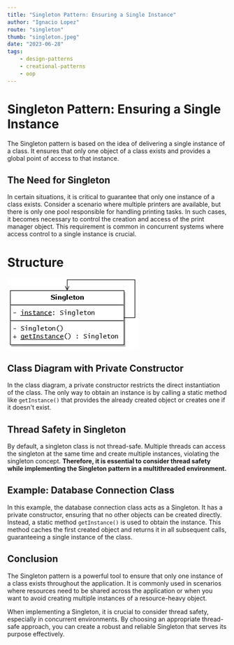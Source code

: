 ```yaml
---
title: "Singleton Pattern: Ensuring a Single Instance"
author: "Ignacio Lopez"
route: "singleton"
thumb: "singleton.jpeg"
date: "2023-06-28"
tags:
    - design-patterns
    - creational-patterns
    - oop
---
```



# Singleton Pattern: Ensuring a Single Instance

The Singleton pattern is based on the idea of delivering a single instance of a class. It ensures that only one object of a class exists and provides a global point of access to that instance.

## The Need for Singleton

In certain situations, it is critical to guarantee that only one instance of a class exists. Consider a scenario where multiple printers are available, but there is only one pool responsible for handling printing tasks. In such cases, it becomes necessary to control the creation and access of the print manager object. This requirement is common in concurrent systems where access control to a single instance is crucial.
# Structure
![](./images/singleton-structure.png)


## Class Diagram with Private Constructor

In the class diagram, a private constructor restricts the direct instantiation of the class. The only way to obtain an instance is by calling a static method like `getInstance()` that provides the already created object or creates one if it doesn't exist.

## Thread Safety in Singleton

By default, a singleton class is not thread-safe. Multiple threads can access the singleton at the same time and create multiple instances, violating the singleton concept. **Therefore, it is essential to consider thread safety while implementing the Singleton pattern in a multithreaded environment.**

##  Example:  Database Connection Class

In this example, the database connection class acts as a Singleton. It has a private constructor, ensuring that no other objects can be created directly. Instead, a static method `getInstance()` is used to obtain the instance. This method caches the first created object and returns it in all subsequent calls, guaranteeing a single instance of the class.


## Conclusion

The Singleton pattern is a powerful tool to ensure that only one instance of a class exists throughout the application. It is commonly used in scenarios where resources need to be shared across the application or when you want to avoid creating multiple instances of a resource-heavy object.

When implementing a Singleton, it is crucial to consider thread safety, especially in concurrent environments. By choosing an appropriate thread-safe approach, you can create a robust and reliable Singleton that serves its purpose effectively.